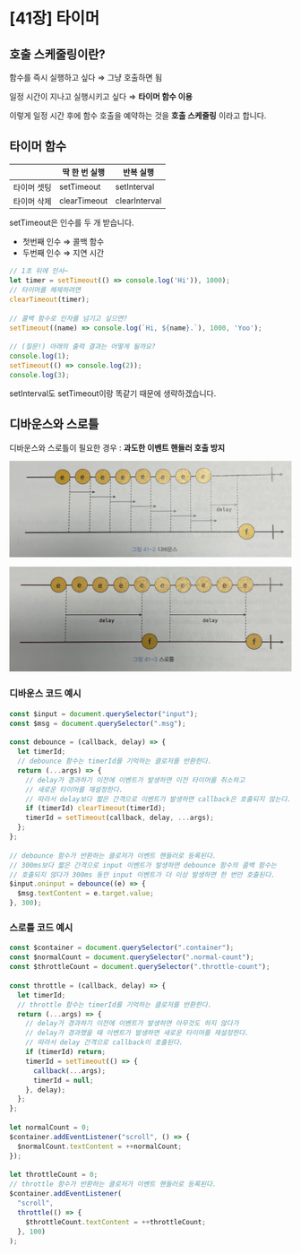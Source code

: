 # [41장] 타이머

## 호출 스케줄링이란?

함수를 즉시 실행하고 싶다 ⇒ 그냥 호출하면 됨

일정 시간이 지나고 실행시키고 싶다 ⇒ **타이머 함수 이용**

이렇게 일정 시간 후에 함수 호출을 예약하는 것을 **호출 스케줄링** 이라고 합니다.

## 타이머 함수

|             | 딱 한 번 실행 | 반복 실행     |
| ----------- | ------------- | ------------- |
| 타이머 셋팅 | setTimeout    | setInterval   |
| 타이머 삭제 | clearTimeout  | clearInterval |

setTimeout은 인수를 두 개 받습니다.

- 첫번째 인수 ⇒ 콜백 함수
- 두번째 인수 ⇒ 지연 시간

```jsx
// 1초 뒤에 인사~
let timer = setTimeout(() => console.log('Hi')), 1000);
// 타이머를 해제하려면
clearTimeout(timer);

// 콜백 함수로 인자를 넘기고 싶으면?
setTimeout((name) => console.log(`Hi, ${name}.`), 1000, 'Yoo');

// (질문!) 아래의 출력 결과는 어떻게 될까요?
console.log(1);
setTimeout(() => console.log(2));
console.log(3);
```

setInterval도 setTimeout이랑 똑같기 때문에 생략하겠습니다.

## 디바운스와 스로틀

디바운스와 스로틀이 필요한 경우 : **과도한 이벤트 핸들러 호출 방지**

![Untitled](Untitled.png)

![Untitled](Untitled%201.png)

### 디바운스 코드 예시

```jsx
const $input = document.querySelector("input");
const $msg = document.querySelector(".msg");

const debounce = (callback, delay) => {
  let timerId;
  // debounce 함수는 timerId를 기억하는 클로저를 반환한다.
  return (...args) => {
    // delay가 경과하기 이전에 이벤트가 발생하면 이전 타이머를 취소하고
    // 새로운 타이머를 재설정한다.
    // 따라서 delay보다 짧은 간격으로 이벤트가 발생하면 callback은 호출되지 않는다.
    if (timerId) clearTimeout(timerId);
    timerId = setTimeout(callback, delay, ...args);
  };
};

// debounce 함수가 반환하는 클로저가 이벤트 핸들러로 등록된다.
// 300ms보다 짧은 간격으로 input 이벤트가 발생하면 debounce 함수의 콜백 함수는
// 호출되지 않다가 300ms 동안 input 이벤트가 더 이상 발생하면 한 번만 호출된다.
$input.oninput = debounce((e) => {
  $msg.textContent = e.target.value;
}, 300);
```

### 스로틀 코드 예시

```jsx
const $container = document.querySelector(".container");
const $normalCount = document.querySelector(".normal-count");
const $throttleCount = document.querySelector(".throttle-count");

const throttle = (callback, delay) => {
  let timerId;
  // throttle 함수는 timerId를 기억하는 클로저를 반환한다.
  return (...args) => {
    // delay가 경과하기 이전에 이벤트가 발생하면 아무것도 하지 않다가
    // delay가 경과했을 때 이벤트가 발생하면 새로운 타이머를 재설정한다.
    // 따라서 delay 간격으로 callback이 호출된다.
    if (timerId) return;
    timerId = setTimeout(() => {
      callback(...args);
      timerId = null;
    }, delay);
  };
};

let normalCount = 0;
$container.addEventListener("scroll", () => {
  $normalCount.textContent = ++normalCount;
});

let throttleCount = 0;
// throttle 함수가 반환하는 클로저가 이벤트 핸들러로 등록된다.
$container.addEventListener(
  "scroll",
  throttle(() => {
    $throttleCount.textContent = ++throttleCount;
  }, 100)
);
```
